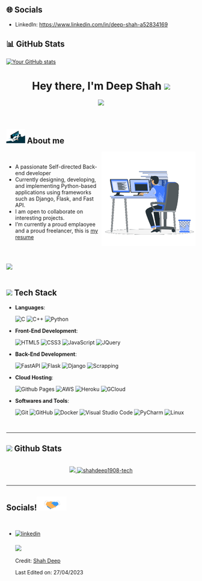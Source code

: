 ## :globe_with_meridians: Socials

- LinkedIn: https://www.linkedin.com/in/deep-shah-a52834169

## :bar_chart: GitHub Stats

[![Your GitHub stats](https://github-readme-stats.vercel.app/api?username=shahdeep1908-tech&show_icons=true&theme=radical)](https://github.com/shahdeep1908-tech)


<h1 align="center"><b>Hey there, I'm Deep Shah </b><img src="https://media.giphy.com/media/hvRJCLFzcasrR4ia7z/giphy.gif" width="35"></h1>

<p align="center">
  <a href="https://github.com/DenverCoder1/readme-typing-svg"><img src="https://readme-typing-svg.herokuapp.com?font=Time+New+Roman&color=cyan&size=25&center=true&vCenter=true&width=600&height=100&lines=Hello+folks..&hearts;++;Self-directed+Back-End+Developer,;Computer+Science+Engineer,;CTF+Newbie,;Active+Developer/Freelancer,;Love+to+learn+new+stuffs..<3;Developer+with+a+Pythonic+twist."></a>
</p>
<br>


## <picture><img src = "https://github.com/shahdeep1908-tech/shahdeep1908-tech/raw/main/assets/about_me.gif" width = 50px></picture> **About me**

<picture> <img align="right" src="https://github.com/shahdeep1908-tech/shahdeep1908-tech/raw/main/assets/Right_Side.gif" width = 250px></picture>

<br>

- A passionate Self-directed Back-end developer
- Currently designing, developing, and implementing Python-based applications using frameworks such as Django, Flask, and Fast API.
- I am open to collaborate on interesting projects. 
- I’m currently a proud emplaoyee and a proud freelancer, this is [my resume](https://read.cv/shahdeep1908)

<br><br>

<img src="https://user-images.githubusercontent.com/73097560/115834477-dbab4500-a447-11eb-908a-139a6edaec5c.gif"><br><br>

## <img src="https://media2.giphy.com/media/QssGEmpkyEOhBCb7e1/giphy.gif?cid=ecf05e47a0n3gi1bfqntqmob8g9aid1oyj2wr3ds3mg700bl&rid=giphy.gif" width ="25"><b> Tech Stack</b>

<p align="center">

- **Languages**:
    
    ![C](https://img.shields.io/badge/C%20-%232370ED.svg?style=for-the-badge&logo=c&logoColor=white)
    ![C++](https://img.shields.io/badge/C++%20-%2300599C.svg?style=for-the-badge&logo=c%2B%2B&logoColor=white)
    ![Python](https://img.shields.io/badge/Python%20-%2314354C.svg?style=for-the-badge&logo=python&logoColor=white)

    
- **Front-End Development**:

   ![HTML5](https://img.shields.io/badge/HTML5%20-%23E34F26.svg?style=for-the-badge&logo=html5&logoColor=white)
   ![CSS3](https://img.shields.io/badge/CSS%20-%231572B6.svg?style=for-the-badge&logo=css3&logoColor=white)
   ![JavaScript](https://img.shields.io/badge/JavaScript%20-%23F7DF1E.svg?style=for-the-badge&logo=javascript&logoColor=black)
   ![JQuery](https://img.shields.io/badge/jQuery-0769AD?style=for-the-badge&logo=jquery&logoColor=white)


- **Back-End Development**:

  ![FastAPI](https://img.shields.io/badge/FastAPI-005571?style=for-the-badge&logo=fastapi)
  ![Flask](https://img.shields.io/badge/Flask-000000?style=for-the-badge&logo=flask&logoColor=white)
  ![Django](https://img.shields.io/badge/Django-092E20?style=for-the-badge&logo=django&logoColor=white)
  ![Scrapping](https://img.shields.io/badge/Web_Scraping-3776AB?style=for-the-badge&logo=web-scraping&logoColor=white)


- **Cloud Hosting**:

    ![Github Pages](https://img.shields.io/badge/GitHub%20Pages-%23327FC7.svg?style=for-the-badge&logo=github&logoColor=white)
    ![AWS](https://img.shields.io/badge/AWS-232F3E?style=for-the-badge&logo=amazon-aws&logoColor=white)
    ![Heroku](https://img.shields.io/badge/Heroku-430098?style=for-the-badge&logo=heroku&logoColor=white)
    ![GCloud](https://img.shields.io/badge/Google_Cloud-4285F4?style=for-the-badge&logo=google-cloud&logoColor=white)
    

- **Softwares and Tools**:

    ![Git](https://img.shields.io/badge/git-%23F05033.svg?style=for-the-badge&logo=git&logoColor=white)
    ![GitHub](https://img.shields.io/badge/github-%23121011.svg?style=for-the-badge&logo=github&logoColor=white)
    ![Docker](https://img.shields.io/badge/Docker-2496ED?style=for-the-badge&logo=docker&logoColor=white)
    ![Visual Studio Code](https://img.shields.io/badge/Visual%20Studio%20Code-0078d7.svg?style=for-the-badge&logo=visual-studio-code&logoColor=white)
    ![PyCharm](https://img.shields.io/badge/PyCharm-143?style=for-the-badge&logo=pycharm&logoColor=black&color=green)
    ![Linux](https://img.shields.io/badge/Linux-FCC624?style=for-the-badge&logo=linux&logoColor=black)

</p>

<br>

-----



## <img src="https://media.giphy.com/media/iY8CRBdQXODJSCERIr/giphy.gif" width="35"><b> Github Stats </b>
<br>

<div align="center">

<a href="https://github.com/shahdeep1908-tech/">
  <img src="https://github-readme-stats.vercel.app/api?username=shahdeep1908-tech&show_icons=true&theme=radical)](https://github.com/shahdeep1908-tech)" width="450"/>
  <img src="https://github-readme-stats.vercel.app/api/top-langs?username=shahdeep1908-tech&show_icons=true&locale=en&layout=compact&line_height=20&title_color=7A7ADB&icon_color=2234AE&text_color=D3D3D3&bg_color=0,000000,130F40" width="375"  alt="shahdeep1908-tech"/>

</a>
</div>

<br>

----


## <b> Socials!</b><img src="https://github.com/shahdeep1908-tech/shahdeep1908-tech/raw/main/assets/handshake.gif" width ="80">
<br>
<div align='left'>

<ul>

<li>
<a href="https://www.linkedin.com/in/deep-shah-a52834169" target="_blank">
<img src="https://img.shields.io/badge/linkedin:shahdeep1908--tech-%2300acee.svg?color=405DE6&style=for-the-badge&logo=linkedin&logoColor=white" alt=linkedin style="margin-bottom: 5px;"/>
</a>
</li>

<br>

<img src="https://user-images.githubusercontent.com/73097560/115834477-dbab4500-a447-11eb-908a-139a6edaec5c.gif">
<br>

Credit: [Shah Deep](https://github.com/shahdeep1908-tech)

Last Edited on: 27/04/2023